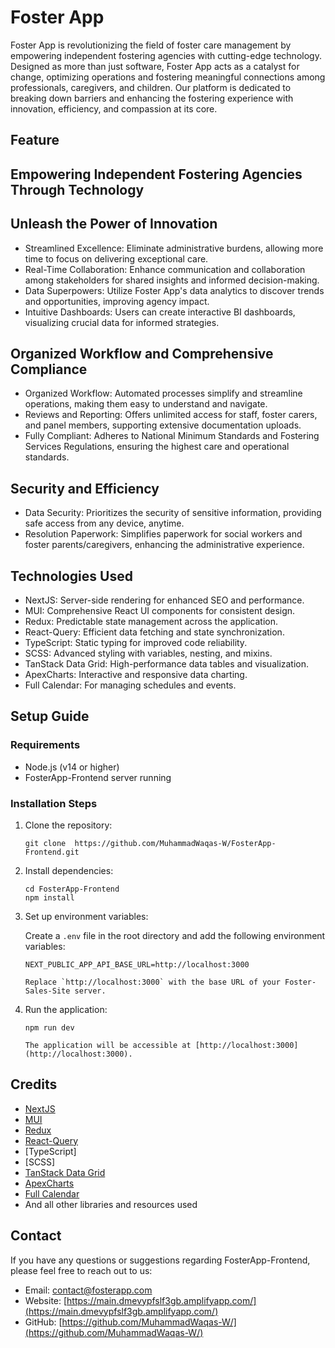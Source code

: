 # Foster App

Foster App is revolutionizing the field of foster care management by empowering independent fostering agencies with cutting-edge technology. Designed as more than just software, Foster App acts as a catalyst for change, optimizing operations and fostering meaningful connections among professionals, caregivers, and children. Our platform is dedicated to breaking down barriers and enhancing the fostering experience with innovation, efficiency, and compassion at its core.

## Feature

## Empowering Independent Fostering Agencies Through Technology

## Unleash the Power of Innovation

- Streamlined Excellence: Eliminate administrative burdens, allowing more time to focus on delivering exceptional care.
- Real-Time Collaboration: Enhance communication and collaboration among stakeholders for shared insights and informed decision-making.
- Data Superpowers: Utilize Foster App's data analytics to discover trends and opportunities, improving agency impact.
- Intuitive Dashboards: Users can create interactive BI dashboards, visualizing crucial data for informed strategies.

## Organized Workflow and Comprehensive Compliance

- Organized Workflow: Automated processes simplify and streamline operations, making them easy to understand and navigate.
- Reviews and Reporting: Offers unlimited access for staff, foster carers, and panel members, supporting extensive documentation uploads.
- Fully Compliant: Adheres to National Minimum Standards and Fostering Services Regulations, ensuring the highest care and operational standards.

## Security and Efficiency

- Data Security: Prioritizes the security of sensitive information, providing safe access from any device, anytime.
- Resolution Paperwork: Simplifies paperwork for social workers and foster parents/caregivers, enhancing the administrative experience.

## Technologies Used

- NextJS: Server-side rendering for enhanced SEO and performance.
- MUI: Comprehensive React UI components for consistent design.
- Redux: Predictable state management across the application.
- React-Query: Efficient data fetching and state synchronization.
- TypeScript: Static typing for improved code reliability.
- SCSS: Advanced styling with variables, nesting, and mixins.
- TanStack Data Grid: High-performance data tables and visualization.
- ApexCharts: Interactive and responsive data charting.
- Full Calendar: For managing schedules and events.

## Setup Guide

### Requirements

- Node.js (v14 or higher)
- FosterApp-Frontend server running

### Installation Steps

1. Clone the repository:

   ```shell
   git clone  https://github.com/MuhammadWaqas-W/FosterApp-Frontend.git

   ```

2. Install dependencies:

   ```shell
   cd FosterApp-Frontend
   npm install

   ```

3. Set up environment variables:

   Create a `.env` file in the root directory and add the following environment variables:

   ```plaintext
   NEXT_PUBLIC_APP_API_BASE_URL=http://localhost:3000

   Replace `http://localhost:3000` with the base URL of your Foster-Sales-Site server.

   ```

4. Run the application:

   ```shell
   npm run dev

   The application will be accessible at [http://localhost:3000](http://localhost:3000).
   ```

## Credits

- [NextJS](https://nextjs.org/)
- [MUI](https://mui.com/)
- [Redux](https://redux.js.org)
- [React-Query](https://www.npmjs.com/package/react-query)
- [TypeScript]
- [SCSS]
- [TanStack Data Grid](https://tanstack.com/)
- [ApexCharts](https://apexcharts.com/)
- [Full Calendar](https://fullcalendar.io/)
- And all other libraries and resources used

## Contact

If you have any questions or suggestions regarding FosterApp-Frontend, please feel free to reach out to us:

- Email: [contact@fosterapp.com](mailto:contact@fosterapp.com)
- Website: [https://main.dmevypfslf3gb.amplifyapp.com/](https://main.dmevypfslf3gb.amplifyapp.com/)
- GitHub: [https://github.com/MuhammadWaqas-W/](https://github.com/MuhammadWaqas-W/)
